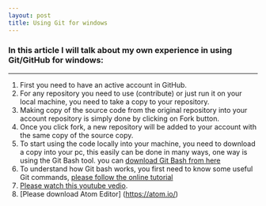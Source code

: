 ```yaml
---
layout: post
title: Using Git for windows
---
```


### In this article I will talk about my own experience in using Git/GitHub for windows:

---

1. First you need to have an active account in GitHub.
2. For any repository you need to use (contribute) or just run it on your local machine, you need to take a copy to your repository.
2. Making copy of the source code from the original repository into your account repository is simply done by clicking on Fork button.
3. Once you click fork, a new repository will be added to your account with the same copy of the source copy.
5. To start using the code locally into your machine, you need to download a copy into your pc, this easily can be done in many ways, one way is using the Git Bash tool. you can [download Git Bash from here](https://git-scm.com/)
6. To understand how Git bash works, you first need to know some useful Git commands, [please follow the online tutorial](https://learngitbranching.js.org/)
7. [Please watch this youtube vedio](https://www.youtube.com/watch?v=SWYqp7iY_Tc).
8. [Please download Atom Editor] (https://atom.io/)  
